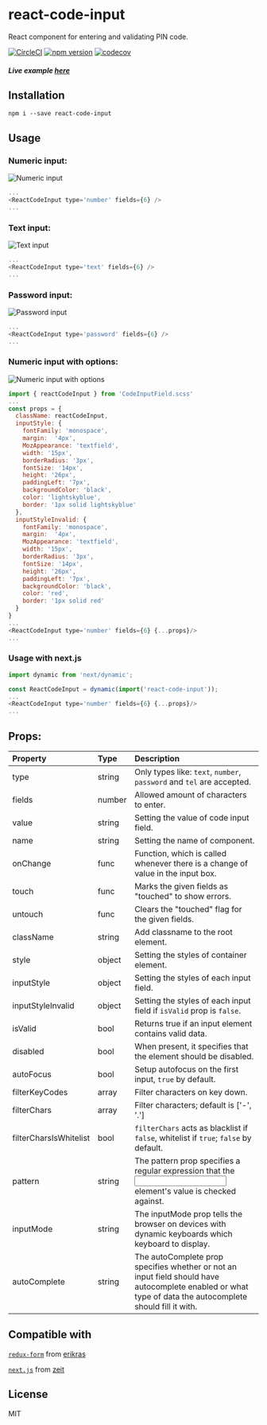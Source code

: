 # react-code-input
React component for entering and validating PIN code.

[![CircleCI](https://circleci.com/gh/40818419/react-code-input.svg?style=svg)](https://circleci.com/gh/40818419/react-code-input) [![npm version](https://badge.fury.io/js/react-code-input.svg)](https://badge.fury.io/js/react-code-input) [![codecov](https://codecov.io/gh/40818419/react-code-input/branch/master/graph/badge.svg)](https://codecov.io/gh/40818419/react-code-input)

##### Live example [here](https://40818419.github.io/react-code-input)

## Installation

`npm i --save react-code-input`

## Usage

### Numeric input:
![Numeric input](https://cloud.githubusercontent.com/assets/2235499/21593670/eafea336-d119-11e6-9d4b-738141f24b44.png)
```js
...
<ReactCodeInput type='number' fields={6} />
...
```

### Text input:
![Text input](https://cloud.githubusercontent.com/assets/2235499/21593708/61cebee2-d11a-11e6-9b8d-e99dbeeec23b.png)
```js
...
<ReactCodeInput type='text' fields={6} />
...
```
### Password input:
![Password input](https://cloud.githubusercontent.com/assets/2235499/21593710/65ed7252-d11a-11e6-995f-f0127af5bd9f.png)
```js
...
<ReactCodeInput type='password' fields={6} />
...
```
### Numeric input with options:
![Numeric input with options](https://cloud.githubusercontent.com/assets/2235499/21593674/f3bb887c-d119-11e6-8b3f-ba478a0f4692.png)
```js
import { reactCodeInput } from 'CodeInputField.scss'
...
const props = {
  className: reactCodeInput,
  inputStyle: {
    fontFamily: 'monospace',
    margin:  '4px',
    MozAppearance: 'textfield',
    width: '15px',
    borderRadius: '3px',
    fontSize: '14px',
    height: '26px',
    paddingLeft: '7px',
    backgroundColor: 'black',
    color: 'lightskyblue',
    border: '1px solid lightskyblue'
  },
  inputStyleInvalid: {
    fontFamily: 'monospace',
    margin:  '4px',
    MozAppearance: 'textfield',
    width: '15px',
    borderRadius: '3px',
    fontSize: '14px',
    height: '26px',
    paddingLeft: '7px',
    backgroundColor: 'black',
    color: 'red',
    border: '1px solid red'
  }
}
...
<ReactCodeInput type='number' fields={6} {...props}/>
...
```
### Usage with next.js
```js
import dynamic from 'next/dynamic';

const ReactCodeInput = dynamic(import('react-code-input'));
...
<ReactCodeInput type='number' fields={6} {...props}/>
...
```

## Props:

| Property               | Type   | Description                                                                                          |
| :--------------------- | :----- | :--------------------------------------------------------------------------------------------------- |
| type                   | string | Only types like: `text`, `number`, `password` and `tel` are accepted.                                |
| fields                 | number | Allowed amount of characters to enter.                                                               |
| value                  | string | Setting the value of code input field.                                                               |
| name                   | string | Setting the name of component.                                                                       |
| onChange               | func   | Function, which is called whenever there is a change of value in the input box.                      |
| touch                  | func   | Marks the given fields as "touched" to show errors.                                                  |
| untouch                | func   | Clears the "touched" flag for the given fields.                                                      |
| className              | string | Add classname to the root element.                                                                   |
| style                  | object | Setting the styles of container element.                                                             |
| inputStyle             | object | Setting the styles of each input field.                                                              |
| inputStyleInvalid      | object | Setting the styles of each input field if `isValid` prop is `false`.                                 |
| isValid                | bool   | Returns true if an input element contains valid data.                                                |
| disabled               | bool   | When present, it specifies that the element should be disabled.                                      |
| autoFocus              | bool   | Setup autofocus on the first input, `true` by default.                                               |
| filterKeyCodes         | array  | Filter characters on key down.                                                                       |
| filterChars            | array  | Filter characters; default is ['-', '.']                                                             |
| filterCharsIsWhitelist | bool   | `filterChars` acts as blacklist if `false`, whitelist if `true`; `false` by default.                 |
| pattern                | string | The pattern prop specifies a regular expression that the <input> element's value is checked against. |
| inputMode              | string | The inputMode prop tells the browser on devices with dynamic keyboards which keyboard to display.    |
| autoComplete           | string | The autoComplete prop specifies whether or not an input field should have autocomplete enabled or what type of data the autocomplete should fill it with.    |

## Compatible with
[`redux-form`](https://github.com/erikras/redux-form) from [erikras](https://github.com/erikras)

[`next.js`](https://github.com/zeit/next.js) from [zeit](https://github.com/zeit)

## License
MIT
